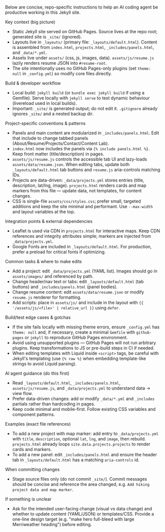 Below are concise, repo-specific instructions to help an AI coding agent be productive working in this Jekyll site.

Key context (big picture)
- Static Jekyll site served on GitHub Pages. Source lives at the repo root; generated site is `_site/` (ignored).
- Layouts live in `_layouts/` (primary file: `_layouts/default.html`). Content is assembled from `index.html`, `projects.html`, `_includes/panels.html`, and `_data/*.yml`.
- Assets live under `assets/` (css, js, images, data). `assets/js/resume.js` lazily renders resume JSON into `#resume-root`.
- The site intentionally uses no GitHub Pages-only plugins (set `theme: null` in `_config.yml`) so modify core files directly.

Build & developer workflow
- Local build: `jekyll build` (or `bundle exec jekyll build` if using a Gemfile). Serve locally with `jekyll serve` to test dynamic behaviour (livereload used in local builds).
- Important: `_site/` is generated output; do not edit it. `.gitignore` already ignores `_site/` and a nested backup dir.

Project-specific conventions & patterns
- Panels and main content are modularized in `_includes/panels.html`. Edit that include to change tabbed panels (About/Resume/Projects/Contact/Content Lab).
- `index.html` now includes the panels via `{% include panels.html %}`. Keep front matter (title/description) in pages.
- `assets/js/resume.js` controls the accessible tab UI and lazy-loads `assets/data/resume.json`. When editing tabs, update both `_layouts/default.html` tab buttons and `resume.js` aria-controls matching IDs.
- Projects are data-driven: `_data/projects.yml` stores entries (title, description, lat/lng, image). `projects.html` renders cards and map markers from this file — update data, not templates, for content changes.
- CSS is single-file `assets/css/styles.css`; prefer small, targeted additions and keep the site minimal and performant. Use `--max-width` and layout variables at the top.

Integration points & external dependencies
- Leaflet is used via CDN in `projects.html` for interactive maps. Keep CDN references and integrity attributes simple; markers are injected from `_data/projects.yml`.
- Google Fonts are included in `_layouts/default.html`. For production, prefer a preload for critical fonts if optimizing.

Common tasks & where to make edits
- Add a project: edit `_data/projects.yml` (YAML list). Images should go in `assets/images/` and referenced by path.
- Change header/nav text or tabs: edit `_layouts/default.html` (tab buttons) and `_includes/panels.html` (panel bodies).
- Change resume content: edit `assets/data/resume.json` or modify `resume.js` renderer for formatting.
- Add scripts: place in `assets/js/` and include in the layout with `{{ '/assets/js/<file>' | relative_url }}` using `defer`.

Build/test edge cases & gotchas
- If the site fails locally with missing theme errors, ensure `_config.yml` has `theme: null` and, if necessary, create a minimal `Gemfile` with `github-pages` or `jekyll` to reproduce GitHub Pages environment.
- Avoid using unsupported plugins — GitHub Pages will not run arbitrary plugins. Keep transformations to JS or pre-build steps in CI if needed.
- When editing templates with Liquid inside `<script>` tags, be careful with Jekyll's templating (use `{% raw %}` when embedding template-like strings to avoid Liquid parsing).

AI agent guidance (do this first)
- Read `_layouts/default.html`, `_includes/panels.html`, `assets/js/resume.js`, and `_data/projects.yml` to understand data → view flow.
- Prefer data-driven changes: add or modify `_data/*.yml` and `_includes` partials rather than hardcoding in pages.
- Keep code minimal and mobile-first. Follow existing CSS variables and component patterns.

Examples (exact file references)
- To add a new project with map marker: add entry to `_data/projects.yml` with `title`, `description`, optional `lat`, `lng`, and `image`, then rebuild. `projects.html` already loops `site.data.projects.projects` to render cards and markers.
- To add a new panel: edit `_includes/panels.html` and ensure the header tab in `_layouts/default.html` has a matching `aria-controls` id.

When committing changes
- Stage source files only (do not commit `_site/`). Commit messages should be concise and reference the area changed, e.g. `Add hiking project data and map marker`.

If something is unclear
- Ask for the intended user-facing change (visual vs data change) and whether to update content (YAML/JSON) or templates/CSS. Provide a one-line design target (e.g. "make hero full-bleed with large Merriweather heading") before editing.